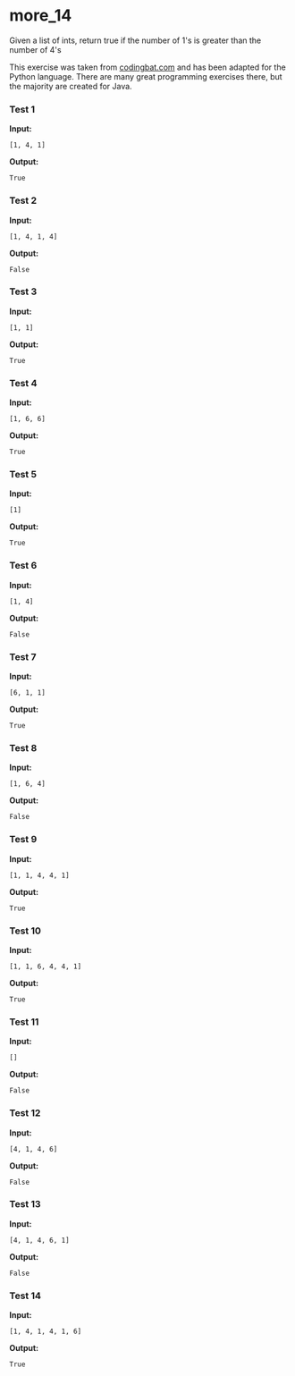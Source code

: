 # more_14





Given a list of ints, return true if the number of 1's is greater than the number of 4's

This exercise was taken from [codingbat.com](https://codingbat.com/prob/p104627) and has been adapted for the Python language. There are many great programming exercises there, but the majority are created for Java.






### Test 1
**Input:**
```
[1, 4, 1]
```
**Output:**
```
True
```
### Test 2
**Input:**
```
[1, 4, 1, 4]
```
**Output:**
```
False
```
### Test 3
**Input:**
```
[1, 1]
```
**Output:**
```
True
```
### Test 4
**Input:**
```
[1, 6, 6]
```
**Output:**
```
True
```
### Test 5
**Input:**
```
[1]
```
**Output:**
```
True
```
### Test 6
**Input:**
```
[1, 4]
```
**Output:**
```
False
```
### Test 7
**Input:**
```
[6, 1, 1]
```
**Output:**
```
True
```
### Test 8
**Input:**
```
[1, 6, 4]
```
**Output:**
```
False
```
### Test 9
**Input:**
```
[1, 1, 4, 4, 1]
```
**Output:**
```
True
```
### Test 10
**Input:**
```
[1, 1, 6, 4, 4, 1]
```
**Output:**
```
True
```
### Test 11
**Input:**
```
[]
```
**Output:**
```
False
```
### Test 12
**Input:**
```
[4, 1, 4, 6]
```
**Output:**
```
False
```
### Test 13
**Input:**
```
[4, 1, 4, 6, 1]
```
**Output:**
```
False
```
### Test 14
**Input:**
```
[1, 4, 1, 4, 1, 6]
```
**Output:**
```
True
```

